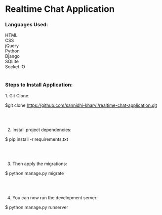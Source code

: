 # Realtime Chat Application

<h3>Languages Used:</h3>
HTML<br/>
CSS<br/>
jQuery<br/>
Python<br/>
Django<br/>
SQLite<br/>
Socket.IO<br/><br/>

<h3>Steps to Install Application:</h3>
1. Git Clone:

$git clone https://github.com/sannidhi-kharvi/realtime-chat-application.git

<br/><br/>

2. Install project dependencies:

$ pip install -r requirements.txt

<br/><br/>

3. Then apply the migrations:

$ python manage.py migrate

<br/><br/>

4. You can now run the development server:

$ python manage.py runserver

